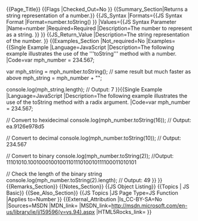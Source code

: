 {{Page_Title}}
{{Flags
|Checked_Out=No
}}
{{Summary_Section|Returns a string representation of a number.}}
{{JS_Syntax
|Formats={{JS Syntax Format
|Format=number.toString()
}}
|Values={{JS Syntax Parameter
|Name=number
|Required=Required
|Description=The number to represent as a string.
}}
}}
{{JS_Return_Value
|Description=The string representation of the number.
}}
{{Examples_Section
|Not_required=No
|Examples={{Single Example
|Language=JavaScript
|Description=The following example illustrates the use of the '''toString''' method with a number.
|Code=var mph_number = 234.567;

var mph_string = mph_number.toString();
// same result but much faster as above
mph_string = mph_number + "";

console.log(mph_string.length);
 // Output: 7
}}{{Single Example
|Language=JavaScript
|Description=The following example illustrates the use of the toString method with a radix argument.
|Code=var mph_number = 234.567;

// Convert to hexidecimal
console.log(mph_number.toString(16));
// Output: ea.9126e978d5

// Convert to decimal
console.log(mph_number.toString(10));
// Output: 234.567

// Convert to binary
console.log(mph_number.toString(2));
//Output: 11101010.1001000100100110111010010111100011010101 

// Check the length of the binary string
console.log(mph_number.toString(2).length);
// Output: 49
}}
}}
{{Remarks_Section}}
{{Notes_Section}}
{{JS Object Listing}}
{{Topics | JS Basic}}
{{See_Also_Section}}
{{JS Topics
|JS Page Type=JS Function
|Applies to=Number
}}
{{External_Attribution
|Is_CC-BY-SA=No
|Sources=MSDN
|MDN_link=
|MSDN_link=http://msdn.microsoft.com/en-us/library/ie/jj159596(v=vs.94).aspx
|HTML5Rocks_link=
}}